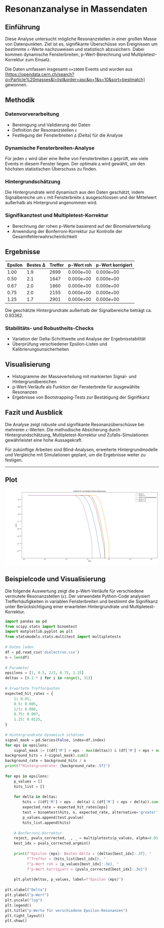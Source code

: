 # Resonanzanalyse in Massendaten

## Einführung

Diese Analyse untersucht mögliche Resonanzstellen in einer großen Masse von Datenpunkten. Ziel ist es, signifikante Überschüsse von Ereignissen um bestimmte `ε`-Werte nachzuweisen und statistisch abzusichern. Dabei kommen dynamische Fensterbreiten, p-Wert-Berechnung und Multipletest-Korrektur zum Einsatz.

Die Daten umfassen insgesamt `n=10000` Events und wurden aus [https://opendata.cern.ch/search?q=Particle%20masses&l=list&order=asc&p=1&s=10&sort=bestmatch] gewonnen.

## Methodik

### Datenvorverarbeitung

- Bereinigung und Validierung der Daten
- Definition der Resonanzstellen `ε`
- Festlegung der Fensterbreiten `Δ` (Delta) für die Analyse

### Dynamische Fensterbreiten-Analyse

Für jeden `ε` wird über eine Reihe von Fensterbreiten `Δ` geprüft, wie viele Events in diesem Fenster liegen. Der optimale `Δ` wird gewählt, um den höchsten statistischen Überschuss zu finden.

### Hintergrundschätzung

Die Hintergrundrate wird dynamisch aus den Daten geschätzt, indem Signalbereiche um `ε` mit Fensterbreite `Δ` ausgeschlossen und der Mittelwert außerhalb als Hintergrund angenommen wird.

### Signifikanztest und Multipletest-Korrektur

- Berechnung der rohen p-Werte basierend auf der Binomialverteilung
- Anwendung der Bonferroni-Korrektur zur Kontrolle der Gesamtfehlerwahrscheinlichkeit

## Ergebnisse

| Epsilon | Bestes Δ | Treffer | p-Wert roh | p-Wert korrigiert |
|---------|----------|---------|------------|-------------------|
| 1.00    | 1.9      | 2699    | 0.000e+00  | 0.000e+00         |
| 0.50    | 2.1      | 1647    | 0.000e+00  | 0.000e+00         |
| 0.67    | 2.0      | 1860    | 0.000e+00  | 0.000e+00         |
| 0.75    | 2.0      | 2155    | 0.000e+00  | 0.000e+00         |
| 1.25    | 1.7      | 2901    | 0.000e+00  | 0.000e+00         |

Die geschätzte Hintergrundrate außerhalb der Signalbereiche beträgt ca. 0.93362.

### Stabilitäts- und Robustheits-Checks

- Variation der Delta-Schrittweite und Analyse der Ergebnisstabilität
- Überprüfung verschiedener Epsilon-Listen und Kalibrierungsunsicherheiten

## Visualisierung

- Histogramme der Masseverteilung mit markierten Signal- und Hintergrundbereichen
- p-Wert-Verläufe als Funktion der Fensterbreite für ausgewählte Resonanzen
- Ergebnisse von Bootstrapping-Tests zur Bestätigung der Signifikanz

## Fazit und Ausblick

Die Analyse zeigt robuste und signifikante Resonanzüberschüsse bei mehreren `ε`-Werten. Die methodische Absicherung durch Hintergrundschätzung, Multipletest-Korrektur und Zufalls-Simulationen gewährleistet eine hohe Aussagekraft.

Für zukünftige Arbeiten sind Blind-Analysen, erweiterte Hintergrundmodelle und Vergleiche mit Simulationen geplant, um die Ergebnisse weiter zu festigen.

---

## Plot

<p align="center">
  <img src="bilder/plot_01.png" alt="Auswertung der Daten" width="800"/>
</p>

## Beispielcode und Visualisierung

Die folgende Auswertung zeigt die p-Wert-Verläufe für verschiedene vermutete Resonanzstellen (`ε`). Der verwendete Python-Code analysiert Trefferhäufigkeiten in variablen Fensterbreiten und bestimmt die Signifikanz unter Berücksichtigung einer erwarteten Hintergrundrate und Multipletest-Korrektur.

```python
import pandas as pd
from scipy.stats import binomtest
import matplotlib.pyplot as plt
from statsmodels.stats.multitest import multipletests

# Daten laden
df = pd.read_csv('dielectron.csv')
n = len(df)

# Parameter
epsilons = [1, 0.5, 2/3, 0.75, 1.25]
deltas = [0.1 * i for i in range(1, 31)]

# Erwartete Trefferquoten
expected_hit_rates = {
    1: 0.01,
    0.5: 0.005,
    2/3: 0.006,
    0.75: 0.007,
    1.25: 0.0125,
}

# Hintergrundrate dynamisch schätzen
signal_mask = pd.Series(False, index=df.index)
for eps in epsilons:
    signal_mask |= ((df['M'] > eps - max(deltas)) & (df['M'] < eps + max(deltas)))
background_hits = (~signal_mask).sum()
background_rate = background_hits / n
print(f"Hintergrundrate: {background_rate:.5f}")

for eps in epsilons:
    p_values = []
    hits_list = []

    for delta in deltas:
        hits = ((df['M'] > eps - delta) & (df['M'] < eps + delta)).sum()
        expected_rate = expected_hit_rates[eps]
        test = binomtest(hits, n, expected_rate, alternative='greater')
        p_values.append(test.pvalue)
        hits_list.append(hits)

    # Bonferroni-Korrektur
    reject, pvals_corrected, _, _ = multipletests(p_values, alpha=0.05, method='bonferroni')
    best_idx = pvals_corrected.argmin()

    print(f"Epsilon {eps}: Bestes Delta = {deltas[best_idx]:.3f}, "
          f"Treffer = {hits_list[best_idx]}, "
          f"p-Wert roh = {p_values[best_idx]:.3e}, "
          f"p-Wert korrigiert = {pvals_corrected[best_idx]:.3e}")

    plt.plot(deltas, p_values, label=f"Epsilon {eps}")

plt.xlabel("Delta")
plt.ylabel("p-Wert")
plt.yscale("log")
plt.legend()
plt.title("p-Werte für verschiedene Epsilon-Resonanzen")
plt.tight_layout()
plt.show()
